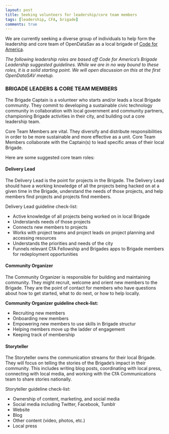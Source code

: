 ```yaml
---
layout: post
title: Seeking volunteers for leadership/core team members
tags: [leadership, CFA, brigade]
comments: true
---
```


We are currently seeking a diverse group of individuals to help form the leadership and core team of OpenDataSav as a local brigade of [Code for America](http://codeforamerica.org).

*The following leadership roles are based off Code for America’s Brigade Leadership suggested guidelines. While we are in no way bound to these roles, it is a solid starting point. We will open discussion on this at the first OpenDataSAV meetup.*


### BRIGADE LEADERS & CORE TEAM MEMBERS
The Brigade Captain is a volunteer who starts and/or leads a local Brigade community. They commit to developing a sustainable civic technology community in collaboration with local government and community partners, championing Brigade activities in their city, and building out a core leadership team. 


Core Team Members are vital. They diversify and distribute responsibilities in order to be more sustainable and more effective as a unit. Core Team Members collaborate with the Captain(s) to lead specific areas of their local Brigade.


Here are some suggested core team roles:

#### Delivery Lead 
The Delivery Lead is the point for projects in the Brigade. The Delivery Lead should have a working knowledge of all the projects being hacked on at a given time in the Brigade, understand the needs of those projects, and help members find projects and projects find members.


Delivery Lead guideline check-list: 
+ Active knowledge of all projects being worked on in local Brigade
+ Understands needs of those projects
+ Connects new members to projects
+ Works with project teams and project leads on project planning and accessing resources
+ Understands the priorities and needs of the city
+ Funnels relevant CfA Fellowship and Brigades apps to Brigade members for redeployment opportunities


#### Community Organizer
The Community Organizer is responsible for building and maintaining community. They might recruit, welcome and orient new members to the Brigade. They are the point of contact for members who have questions about how to get started, what to do next, or how to help locally. 


**Community Organizer guideline check-list:**
+ Recruiting new members
+ Onboarding new members
+ Empowering new members to use skills in Brigade structur
+ Helping members move up the ladder of engagement
+ Keeping track of membership


#### Storyteller
The Storyteller owns the communication streams for their local Brigade. They will focus on telling the stories of the Brigade’s impact in their community. This includes writing blog posts, coordinating with local press, connecting with local media, and working with the CfA Communications team to share stories nationally. 


Storyteller guideline check-list: 
+ Ownership of content, marketing, and social media
+ Social media including Twitter, Facebook, Tumblr
+ Website
+ Blog
+ Other content (video, photos, etc.)
+ Local press
